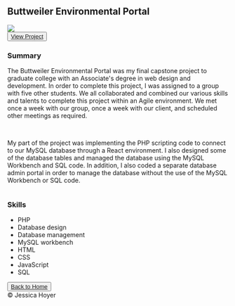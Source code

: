 <!-- my stylesheets -->
<link rel="stylesheet" href="reset.css" />
<link rel="stylesheet" href="main.css" />

<!-- font awesome -->
<script src="https://use.fortawesome.com/eddcda57.js"></script>

</head>
<body>

<div id="wrapper">

<div id="projects">

<h2>Buttweiler Environmental Portal</h2>


<img src="images/01.jpg" class="projectimg"/>

<div class="projectbtn">
<button><a href="https://buttweiler-environmental.com/portal" target="_blank">View Project</a></button>
</div>

<div class="row">
<div class="column">
	<h3>Summary</h3>
	<p>The Buttweiler Environmental Portal was my final capstone project to graduate college with an Associate's degree in web design and development. In order to complete this project, I was assigned to a group with five other students. We all collaborated and combined our various skills and talents to complete this project within an Agile environment. We met once a week with our group, once a week with our client, and scheduled other meetings as required.</p>
	<br/>
	<p>My part of the project was implementing the PHP scripting code to connect to our MySQL database through a React environment. I also designed some of the database tables and managed the database using the MySQL Workbench and SQL code. In addition, I also coded a separate database admin portal in order to manage the database without the use of the MySQL Workbench or SQL code.</p>
</div>

<div class="column">
	<h3>Skills</h3>
	<p><ul><li> PHP
	</li><li> Database design
	</li><li> Database management
	</li><li> MySQL workbench
	</li><li> HTML
	</li><li> CSS
	</li><li> JavaScript
	</li><li> SQL
	</li></ul></p>
</div>
</div>

</div>


<div class="projectbtn">
<button><a href="index.html">Back to Home</a></button>
</div>

</div>

<footer>
&copy; Jessica Hoyer
</footer>

</body>
